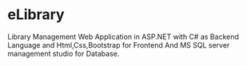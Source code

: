 # eLibrary
Library Management Web Application in ASP.NET with C# as Backend Language and Html,Css,Bootstrap for Frontend And MS SQL server management studio for Database.
